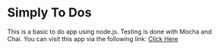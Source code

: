 # Simply To Dos

This is a basic to do app using node.js. Testing is done with Mocha and Chai.
You can visit this app via the following link: <a href="https://murmuring-bayou-46877.herokuapp.com/">Click Here</a>


